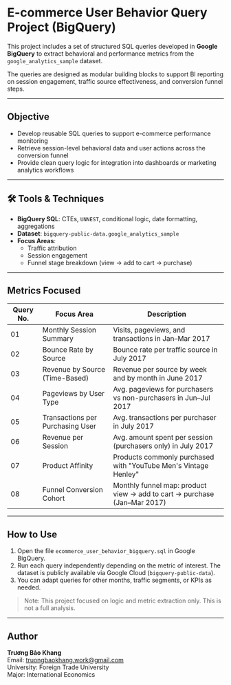 # E-commerce User Behavior Query Project (BigQuery)

This project includes a set of structured SQL queries developed in **Google BigQuery** to extract behavioral and performance metrics from the `google_analytics_sample` dataset.

The queries are designed as modular building blocks to support BI reporting on session engagement, traffic source effectiveness, and conversion funnel steps.

---

## Objective

- Develop reusable SQL queries to support e-commerce performance monitoring
- Retrieve session-level behavioral data and user actions across the conversion funnel
- Provide clean query logic for integration into dashboards or marketing analytics workflows

---

## 🛠 Tools & Techniques

- **BigQuery SQL**: CTEs, `UNNEST`, conditional logic, date formatting, aggregations  
- **Dataset**: `bigquery-public-data.google_analytics_sample`  
- **Focus Areas**:
  - Traffic attribution
  - Session engagement
  - Funnel stage breakdown (view → add to cart → purchase)

---

## Metrics Focused

| Query No. | Focus Area                      | Description                                                                 |
|-----------|----------------------------------|-----------------------------------------------------------------------------|
| 01        | Monthly Session Summary         | Visits, pageviews, and transactions in Jan–Mar 2017                         |
| 02        | Bounce Rate by Source           | Bounce rate per traffic source in July 2017                                |
| 03        | Revenue by Source (Time-Based)  | Revenue per source by week and by month in June 2017                       |
| 04        | Pageviews by User Type          | Avg. pageviews for purchasers vs non-purchasers in Jun–Jul 2017            |
| 05        | Transactions per Purchasing User| Avg. transactions per purchaser in July 2017                               |
| 06        | Revenue per Session             | Avg. amount spent per session (purchasers only) in July 2017               |
| 07        | Product Affinity                | Products commonly purchased with "YouTube Men's Vintage Henley"            |
| 08        | Funnel Conversion Cohort        | Monthly funnel map: product view → add to cart → purchase (Jan–Mar 2017)   |

---

## How to Use

1. Open the file `ecommerce_user_behavior_bigquery.sql` in Google BigQuery.  
2. Run each query independently depending on the metric of interest. The dataset is publicly available via Google Cloud (`bigquery-public-data`).
3. You can adapt queries for other months, traffic segments, or KPIs as needed.

> Note: This project focused on logic and metric extraction only. This is not a full analysis.

---

## Author

**Trương Bảo Khang**  
Email: truongbaokhang.work@gmail.com  
University: Foreign Trade University  
Major: International Economics

